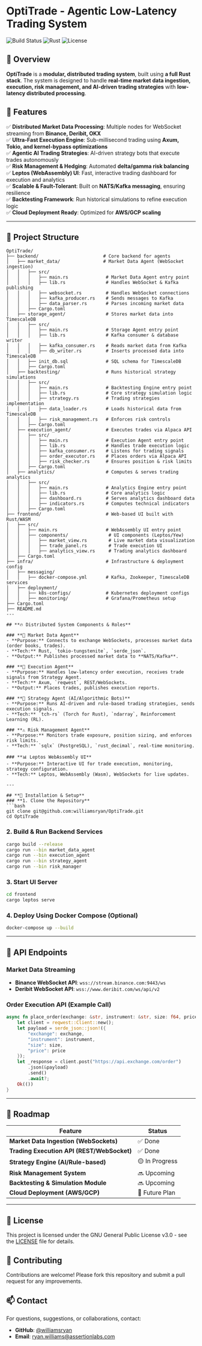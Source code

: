 # OptiTrade - Agentic Low-Latency Trading System

![Build Status](https://github.com/williamsryan/OptiTrade/actions/workflows/rust-build.yml/badge.svg)
![Rust](https://img.shields.io/badge/language-Rust-orange)
![License](https://img.shields.io/badge/license-GPLv3-blue)

## 📌 Overview
**OptiTrade** is a **modular, distributed trading system**, built using **a full Rust stack**. The system is designed to handle **real-time market data ingestion, execution, risk management, and AI-driven trading strategies** with **low-latency distributed processing**.

## 🚀 Features
✅ **Distributed Market Data Processing**: Multiple nodes for WebSocket streaming from **Binance, Deribit, OKX**  
✅ **Ultra-Fast Execution Engine**: Sub-millisecond trading using **Axum, Tokio, and kernel-bypass optimizations**  
✅ **Agentic AI Trading Strategies**: AI-driven strategy bots that execute trades autonomously  
✅ **Risk Management & Hedging**: Automated **delta/gamma risk balancing**  
✅ **Leptos (WebAssembly) UI**: Fast, interactive trading dashboard for execution and analytics  
✅ **Scalable & Fault-Tolerant**: Built on **NATS/Kafka messaging**, ensuring resilience  
✅ **Backtesting Framework**: Run historical simulations to refine execution logic  
✅ **Cloud Deployment Ready**: Optimized for **AWS/GCP scaling**  

---

## 📂 Project Structure
```
OptiTrade/
├── backend/                        # Core backend for agents
│   ├── market_data/                # Market Data Agent (WebSocket ingestion)
│   │   ├── src/
│   │   │   ├── main.rs              # Market Data Agent entry point
│   │   │   ├── lib.rs               # Handles WebSocket & Kafka publishing
│   │   │   ├── websocket.rs         # Handles WebSocket connections
│   │   │   ├── kafka_producer.rs    # Sends messages to Kafka
│   │   │   ├── data_parser.rs       # Parses incoming market data
│   │   ├── Cargo.toml
│   ├── storage_agent/               # Stores market data into TimescaleDB
│   │   ├── src/
│   │   │   ├── main.rs              # Storage Agent entry point
│   │   │   ├── lib.rs               # Kafka consumer & database writer
│   │   │   ├── kafka_consumer.rs    # Reads market data from Kafka
│   │   │   ├── db_writer.rs         # Inserts processed data into TimescaleDB
│   │   ├── init_db.sql              # SQL schema for TimescaleDB
│   │   ├── Cargo.toml
│   ├── backtesting/                 # Runs historical strategy simulations
│   │   ├── src/
│   │   │   ├── main.rs              # Backtesting Engine entry point
│   │   │   ├── lib.rs               # Core strategy simulation logic
│   │   │   ├── strategy.rs          # Trading strategies implementation
│   │   │   ├── data_loader.rs       # Loads historical data from TimescaleDB
│   │   │   ├── risk_management.rs   # Enforces risk controls
│   │   ├── Cargo.toml
│   ├── execution_agent/             # Executes trades via Alpaca API
│   │   ├── src/
│   │   │   ├── main.rs              # Execution Agent entry point
│   │   │   ├── lib.rs               # Handles trade execution logic
│   │   │   ├── kafka_consumer.rs    # Listens for trading signals
│   │   │   ├── order_executor.rs    # Places orders via Alpaca API
│   │   │   ├── risk_checker.rs      # Ensures position & risk limits
│   │   ├── Cargo.toml
│   ├── analytics/                   # Computes & serves trading analytics
│   │   ├── src/
│   │   │   ├── main.rs              # Analytics Engine entry point
│   │   │   ├── lib.rs               # Core analytics logic
│   │   │   ├── dashboard.rs         # Serves analytics dashboard data
│   │   │   ├── indicators.rs        # Computes technical indicators
│   │   ├── Cargo.toml
├── frontend/                        # Web-based UI built with Rust/WASM
│   ├── src/
│   │   ├── main.rs                  # WebAssembly UI entry point
│   │   ├── components/               # UI components (Leptos/Yew)
│   │   │   ├── market_view.rs        # Live market data visualization
│   │   │   ├── trade_panel.rs        # Trade execution UI
│   │   │   ├── analytics_view.rs     # Trading analytics dashboard
│   ├── Cargo.toml
├── infra/                           # Infrastructure & deployment config
│   ├── messaging/
│   │   ├── docker-compose.yml       # Kafka, Zookeeper, TimescaleDB services
│   ├── deployment/
│   │   ├── k8s-configs/             # Kubernetes deployment configs
│   │   ├── monitoring/              # Grafana/Prometheus setup
├── Cargo.toml
├── README.md
---

## **🔥 Distributed System Components & Roles**

### **📡 Market Data Agent**
- **Purpose:** Connects to exchange WebSockets, processes market data (order books, trades).
- **Tech:** Rust, `tokio-tungstenite`, `serde_json`.
- **Output:** Publishes processed market data to **NATS/Kafka**.

### **🚀 Execution Agent**
- **Purpose:** Handles low-latency order execution, receives trade signals from Strategy Agent.
- **Tech:** Axum, `reqwest`, REST/WebSockets.
- **Output:** Places trades, publishes execution reports.

### **🧠 Strategy Agent (AI/Algorithmic Bots)**
- **Purpose:** Runs AI-driven and rule-based trading strategies, sends execution signals.
- **Tech:** `tch-rs` (Torch for Rust), `ndarray`, Reinforcement Learning (RL).

### **⚠️ Risk Management Agent**
- **Purpose:** Monitors trade exposure, position sizing, and enforces risk limits.
- **Tech:** `sqlx` (PostgreSQL), `rust_decimal`, real-time monitoring.

### **📊 Leptos WebAssembly UI**
- **Purpose:** Interactive UI for trade execution, monitoring, strategy configuration.
- **Tech:** Leptos, WebAssembly (Wasm), WebSockets for live updates.

---

## **🔧 Installation & Setup**
### **1. Clone the Repository**
```bash
git clone git@github.com:williamsryan/OptiTrade.git
cd OptiTrade
```

### **2. Build & Run Backend Services**
```bash
cargo build --release
cargo run --bin market_data_agent
cargo run --bin execution_agent
cargo run --bin strategy_agent
cargo run --bin risk_manager
```

### **3. Start UI Server**
```bash
cd frontend
cargo leptos serve
```

### **4. Deploy Using Docker Compose (Optional)**
```bash
docker-compose up --build
```

---

## **📜 API Endpoints**
### **Market Data Streaming**
- **Binance WebSocket API**: `wss://stream.binance.com:9443/ws`
- **Deribit WebSocket API**: `wss://www.deribit.com/ws/api/v2`

### **Order Execution API (Example Call)**
```rust
async fn place_order(exchange: &str, instrument: &str, size: f64, price: f64) -> Result<(), Box<dyn std::error::Error>> {
    let client = reqwest::Client::new();
    let payload = serde_json::json!({
        "exchange": exchange,
        "instrument": instrument,
        "size": size,
        "price": price
    });
    let _response = client.post("https://api.exchange.com/order")
        .json(&payload)
        .send()
        .await?;
    Ok(())
}
```

---

## **🚀 Roadmap**
| Feature | Status |
|---------|--------|
| **Market Data Ingestion (WebSockets)** | ✅ Done |
| **Trading Execution API (REST/WebSocket)** | ✅ Done |
| **Strategy Engine (AI/Rule-based)** | 🟡 In Progress |
| **Risk Management System** | 🔜 Upcoming |
| **Backtesting & Simulation Module** | 🔜 Upcoming |
| **Cloud Deployment (AWS/GCP)** | 🚀 Future Plan |

---

## 📄 License
This project is licensed under the GNU General Public License v3.0 - see the [LICENSE](LICENSE) file for details.

## 🤝 Contributing
Contributions are welcome! Please fork this repository and submit a pull request for any improvements.

## 📫 Contact
For questions, suggestions, or collaborations, contact:
- **GitHub**: [@williamsryan](https://github.com/williamsryan)
- **Email**: ryan.williams@assertionlabs.com
